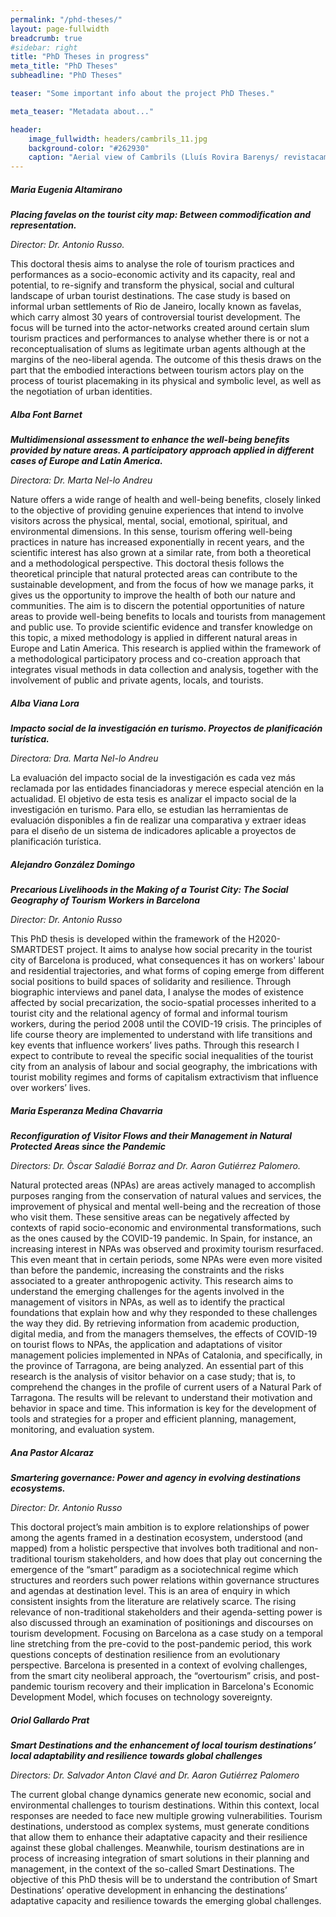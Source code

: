 ```yaml
---
permalink: "/phd-theses/"
layout: page-fullwidth
breadcrumb: true
#sidebar: right
title: "PhD Theses in progress"
meta_title: "PhD Theses"
subheadline: "PhD Theses"

teaser: "Some important info about the project PhD Theses." 

meta_teaser: "Metadata about..."

header:
    image_fullwidth: headers/cambrils_11.jpg
    background-color: "#262930"
    caption: "Aerial view of Cambrils (Lluís Rovira Barenys/ revistacambrils.cat)"
---
```

 
##### **_Maria Eugenia Altamirano_**

***Placing favelas on the tourist city map: Between commodification and representation.***

*Director: Dr. Antonio Russo.*

This doctoral thesis aims to analyse the role of tourism practices and performances as a socio-economic activity and its capacity, real and potential, to re-signify and transform the physical, social and cultural landscape of urban tourist destinations. The case study is based on informal urban settlements of Rio de Janeiro, locally known as favelas, which carry almost 30 years of controversial tourist development. The focus will be turned into the actor-networks created around certain slum tourism practices and performances to analyse whether there is or not a reconceptualisation of slums as legitimate urban agents although at the margins of the neo-liberal agenda. The outcome of this thesis draws on the part that the embodied interactions between tourism actors play on the process of tourist placemaking in its physical and symbolic level, as well as the negotiation of urban identities.

##### **_Alba Font Barnet_**

***Multidimensional assessment to enhance the well-being benefits provided by nature areas. A participatory approach applied in different cases of Europe and Latin America.***

*Directora: Dr. Marta Nel-lo Andreu*

Nature offers a wide range of health and well-being benefits, closely linked to the objective of providing genuine experiences that intend to involve visitors across the physical, mental, social, emotional, spiritual, and environmental dimensions. In this sense, tourism offering well-being practices in nature has increased exponentially in recent years, and the scientific interest has also grown at a similar rate, from both a theoretical and a methodological perspective.
This doctoral thesis follows the theoretical principle that natural protected areas can contribute to the sustainable development, and from the focus of how we manage parks, it gives us the opportunity to improve the health of both our nature and communities. The aim is to discern the potential opportunities of nature areas to provide well-being benefits to locals and tourists from management and public use. To provide scientific evidence and transfer knowledge on this topic, a mixed methodology is applied in different natural areas in Europe and Latin America. This research is applied within the framework of a methodological participatory process and co-creation approach that integrates visual methods in data collection and analysis, together with the involvement of public and private agents, locals, and tourists.

##### **_Alba Viana Lora_**

***Impacto social de la investigación en turismo. Proyectos de planificación turística.***

*Directora: Dra. Marta Nel-lo Andreu*

La evaluación del impacto social de la investigación es cada vez más reclamada por las entidades financiadoras y merece especial atención en la actualidad. El objetivo de esta tesis es analizar el impacto social de la investigación en turismo. Para ello, se estudian las herramientas de evaluación disponibles a fin de realizar una comparativa y extraer ideas para el diseño de un sistema de indicadores aplicable a proyectos de planificación turística. 

##### **_Alejandro González Domingo_**

***Precarious Livelihoods in the Making of a Tourist City: The Social Geography of Tourism Workers in Barcelona***

*Director: Dr. Antonio Russo*

This PhD thesis is developed within the framework of the H2020-SMARTDEST project. It aims to analyse how social precarity in the tourist city of Barcelona is produced, what consequences it has on workers' labour and residential trajectories, and what forms of coping emerge from different social positions to build spaces of solidarity and resilience. Through biographic interviews and panel data, I analyse the modes of existence affected by social precarization, the socio-spatial processes inherited to a tourist city and the relational agency of formal and informal tourism workers, during the period 2008 until the COVID-19 crisis. The principles of life course theory are implemented to understand with life transitions and key events that influence workers’ lives paths. Through this research I expect to contribute to reveal the specific social inequalities of the tourist city from an analysis of labour and social geography, the imbrications with tourist mobility regimes and forms of capitalism extractivism that influence over workers’ lives. 

##### **_Maria Esperanza Medina Chavarria_**

***Reconfiguration of Visitor Flows and their Management in Natural Protected Areas since the Pandemic***

*Directors: Dr. Òscar Saladié Borraz and Dr. Aaron Gutiérrez Palomero.*

Natural protected areas (NPAs) are areas actively managed to accomplish purposes ranging from the conservation of natural values and services, the improvement of physical and mental well-being and the recreation of those who visit them. These sensitive areas can be negatively affected by contexts of rapid socio-economic and environmental transformations, such as the ones caused by the COVID-19 pandemic. In Spain, for instance, an increasing interest in NPAs was observed and proximity tourism resurfaced. This even meant that in certain periods, some NPAs were even more visited than before the pandemic, increasing the constraints and the risks associated to a greater anthropogenic activity. This research aims to understand the emerging challenges for the agents involved in the management of visitors in NPAs, as well as to identify the practical foundations that explain how and why they responded to these challenges the way they did. By retrieving information from academic production, digital media, and from the managers themselves, the effects of COVID-19 on tourist flows to NPAs, the application and adaptations of visitor management policies implemented in NPAs of Catalonia, and specifically, in the province of Tarragona, are being analyzed. An essential part of this research is the analysis of visitor behavior on a case study; that is, to comprehend the changes in the profile of current users of a Natural Park of Tarragona. The results will be relevant to understand their motivation and behavior in space and time. This information is key for the development of tools and strategies for a proper and efficient planning, management, monitoring, and evaluation system.

##### **_Ana Pastor Alcaraz_**

***Smartering governance: Power and agency in evolving destinations ecosystems.***

*Director: Dr. Antonio Russo*

This doctoral project’s main ambition is to explore relationships of power among the agents framed in a destination ecosystem, understood (and mapped) from a holistic perspective that involves both traditional and non-traditional tourism stakeholders, and how does that play out concerning the emergence of the “smart” paradigm as a sociotechnical regime which structures and reorders such power relations within governance structures and agendas at destination level. This is an area of enquiry in which consistent insights from the literature are relatively scarce. The rising relevance of non-traditional stakeholders and their agenda-setting power is also discussed through an examination of positionings and discourses on tourism development. Focusing on Barcelona as a case study on a temporal line stretching from the pre-covid to the post-pandemic period, this work questions concepts of destination resilience from an evolutionary perspective. Barcelona is presented in a context of evolving challenges, from the smart city neoliberal approach, the “overtourism” crisis, and post-pandemic tourism recovery and their implication in Barcelona's Economic Development Model, which focuses on technology sovereignty.

##### **_Oriol Gallardo Prat_**

***Smart Destinations and the enhancement of local tourism destinations’ local adaptability and resilience towards global challenges***

*Directors: Dr. Salvador Anton Clavé and Dr. Aaron Gutiérrez Palomero*

The current global change dynamics generate new economic, social and environmental challenges to tourism destinations. Within this context, local responses are needed to face new multiple growing vulnerabilities. Tourism destinations, understood as complex systems, must generate conditions that allow them to enhance their adaptative capacity and their resilience against these global challenges. Meanwhile, tourism destinations are in process of increasing integration of smart solutions in their planning and management, in the context of the so-called Smart Destinations. The objective of this PhD thesis will be to understand the contribution of Smart Destinations’ operative development in enhancing the destinations’ adaptative capacity and resilience towards the emerging global challenges.
